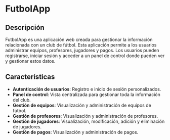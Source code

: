 # FutbolApp

## Descripción

FutbolApp es una aplicación web creada para gestionar la información relacionada con un club de fútbol. Esta aplicación permite a los usuarios administrar equipos, profesores, jugadores y pagos. Los usuarios pueden registrarse, iniciar sesión y acceder a un panel de control donde pueden ver y gestionar estos datos.

## Características

- **Autenticación de usuarios**: Registro e inicio de sesión personalizados.
- **Panel de control**: Vista centralizada para gestionar toda la información del club.
- **Gestión de equipos**: Visualización y administración de equipos de fútbol.
- **Gestión de profesores**: Visualización y administración de profesores.
- **Gestión de jugadores**: Visualización, modificación, adición y eliminación de jugadores.
- **Gestión de pagos**: Visualización y administración de pagos.

